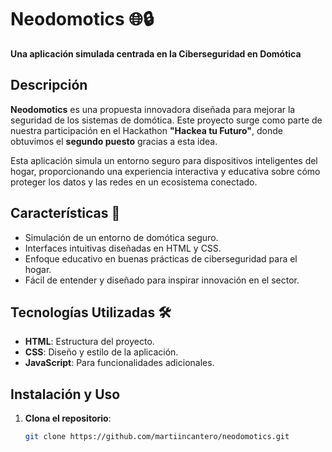 # Neodomotics 🌐🔒  
**Una aplicación simulada centrada en la Ciberseguridad en Domótica**  

## Descripción  
**Neodomotics** es una propuesta innovadora diseñada para mejorar la seguridad de los sistemas de domótica. Este proyecto surge como parte de nuestra participación en el Hackathon **"Hackea tu Futuro"**, donde obtuvimos el **segundo puesto** gracias a esta idea.  

Esta aplicación simula un entorno seguro para dispositivos inteligentes del hogar, proporcionando una experiencia interactiva y educativa sobre cómo proteger los datos y las redes en un ecosistema conectado.  

## Características 🚀  
- Simulación de un entorno de domótica seguro.  
- Interfaces intuitivas diseñadas en HTML y CSS.  
- Enfoque educativo en buenas prácticas de ciberseguridad para el hogar.  
- Fácil de entender y diseñado para inspirar innovación en el sector.  

## Tecnologías Utilizadas 🛠️  
- **HTML**: Estructura del proyecto.  
- **CSS**: Diseño y estilo de la aplicación.  
- **JavaScript**: Para funcionalidades adicionales.  

## Instalación y Uso  
1. **Clona el repositorio**:  
   ```bash
   git clone https://github.com/martiincantero/neodomotics.git
